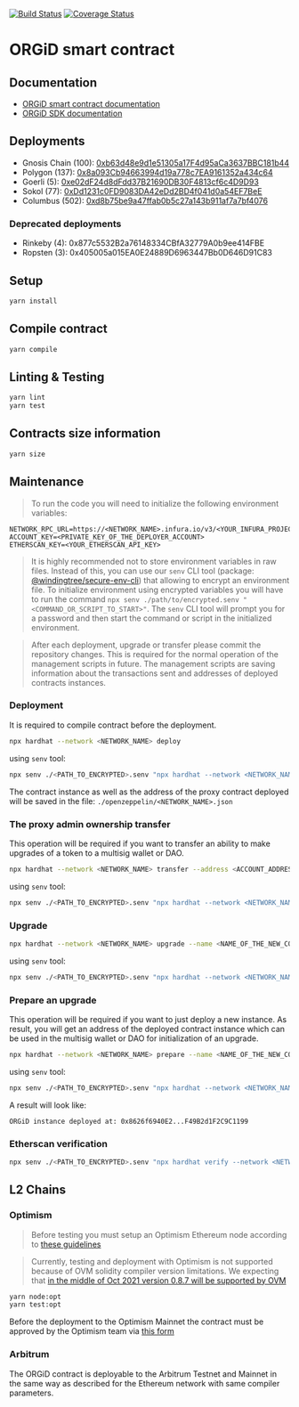 [![Build Status](https://travis-ci.org/windingtree/org.id.svg?branch=master)](https://travis-ci.org/windingtree/org.id)
[![Coverage Status](https://coveralls.io/repos/github/windingtree/org.id/badge.svg?branch=orgid-nft)](https://coveralls.io/github/windingtree/org.id?branch=orgid-nft&v=3.0)

# ORGiD smart contract

## Documentation

- [ORGiD smart contract documentation](docs/index.md)
- [ORGiD SDK documentation](https://windingtree.github.io/org.id-sdk/)

## Deployments

- Gnosis Chain (100): [0xb63d48e9d1e51305a17F4d95aCa3637BBC181b44](https://blockscout.com/xdai/mainnet/address/0xb63d48e9d1e51305a17F4d95aCa3637BBC181b44/read-proxy#address-tabs)
- Polygon (137): [0x8a093Cb94663994d19a778c7EA9161352a434c64](https://polygonscan.com/address/0x8a093Cb94663994d19a778c7EA9161352a434c64#readProxyContract)
- Goerli (5): [0xe02dF24d8dFdd37B21690DB30F4813cf6c4D9D93](https://goerli.etherscan.io/address/0xe02dF24d8dFdd37B21690DB30F4813cf6c4D9D93#readProxyContract)
- Sokol (77): [0xDd1231c0FD9083DA42eDd2BD4f041d0a54EF7BeE](https://blockscout.com/poa/sokol/address/0xDd1231c0FD9083DA42eDd2BD4f041d0a54EF7BeE/read-proxy#address-tabs)
- Columbus (502): [0xd8b75be9a47ffab0b5c27a143b911af7a7bf4076](https://explorer.camino.foundation/c-chain/address/0xd8b75be9a47ffab0b5c27a143b911af7a7bf4076)


### Deprecated deployments

- Rinkeby (4): 0x877c5532B2a76148334CBfA32779A0b9ee414FBE
- Ropsten (3): 0x405005a015EA0E24889D6963447Bb0D646D91C83

## Setup

```bash
yarn install
```

## Compile contract

```bash
yarn compile
```

## Linting & Testing

```bash
yarn lint
yarn test
```

## Contracts size information

```bash
yarn size
```

## Maintenance

> To run the code you will need to initialize the following environment variables:

```
NETWORK_RPC_URL=https://<NETWORK_NAME>.infura.io/v3/<YOUR_INFURA_PROJECT_ID>
ACCOUNT_KEY=<PRIVATE_KEY_OF_THE_DEPLOYER_ACCOUNT>
ETHERSCAN_KEY=<YOUR_ETHERSCAN_API_KEY>
```

> It is highly recommended not to store environment variables in raw files. Instead of this, you can use our `senv` CLI tool (package: [@windingtree/secure-env-cli](https://github.com/windingtree/secure-env-cli)) that allowing to encrypt an environment file. To initialize environment using encrypted variables you will have to run the command `npx senv ./path/to/encrypted.senv "<COMMAND_OR_SCRIPT_TO_START>"`. The `senv` CLI tool will prompt you for a password and then start the command or script in the initialized environment.

> After each deployment, upgrade or transfer please commit the repository changes. This is required for the normal operation of the management scripts in future. The management scripts are saving information about the transactions sent and addresses of deployed contracts instances.

### Deployment

It is required to compile contract before the deployment.

```bash
npx hardhat --network <NETWORK_NAME> deploy
```

using `senv` tool:

```bash
npx senv ./<PATH_TO_ENCRYPTED>.senv "npx hardhat --network <NETWORK_NAME> deploy"
```

The contract instance as well as the address of the proxy contract deployed will be saved in the file:
`./openzeppelin/<NETWORK_NAME>.json`

### The proxy admin ownership transfer

This operation will be required if you want to transfer an ability to make upgrades of a token to a multisig wallet or DAO.

```bash
npx hardhat --network <NETWORK_NAME> transfer --address <ACCOUNT_ADDRESS>
```

using `senv` tool:

```bash
npx senv ./<PATH_TO_ENCRYPTED>.senv "npx hardhat --network <NETWORK_NAME> transfer --address <ACCOUNT_ADDRESS>"
```

### Upgrade

```bash
npx hardhat --network <NETWORK_NAME> upgrade --name <NAME_OF_THE_NEW_CONTRACT> --proxy <PROXY_ADDRESS_TO_UPGRADE>
```

using `senv` tool:

```bash
npx senv ./<PATH_TO_ENCRYPTED>.senv "npx hardhat --network <NETWORK_NAME> upgrade --name <NAME_OF_THE_NEW_CONTRACT> --proxy <PROXY_ADDRESS_TO_UPGRADE>"
```

### Prepare an upgrade

This operation will be required if you want to just deploy a new instance. As result, you will get an address of the deployed contract instance which can be used in the multisig wallet or DAO for initialization of an upgrade.

```bash
npx hardhat --network <NETWORK_NAME> prepare --name <NAME_OF_THE_NEW_CONTRACT> --proxy <PROXY_ADDRESS_TO_UPGRADE>
```

using `senv` tool:

```bash
npx senv ./<PATH_TO_ENCRYPTED>.senv "npx hardhat --network <NETWORK_NAME> prepare --name <NAME_OF_THE_NEW_CONTRACT> --proxy <PROXY_ADDRESS_TO_UPGRADE>"
```

A result will look like:

```text
ORGiD instance deployed at: 0x8626f6940E2...F49B2d1F2C9C1199
```

### Etherscan verification

```bash
npx senv ./<PATH_TO_ENCRYPTED>.senv "npx hardhat verify --network <NETWORK_NAME> <CONTRACT_ADDRESS_TO_VERIFY>"
```

## L2 Chains

### Optimism

> Before testing you must setup an Optimism Ethereum node according to [these guidelines](./OPTIMISM.md)

> Currently, testing and deployment with Optimism is not supported because of OVM solidity compiler version limitations.
> We expecting that [in the middle of Oct 2021 version 0.8.7 will be supported by OVM](https://community.optimism.io/docs/developers/l2/future.html)

```bash
yarn node:opt
yarn test:opt
```

Before the deployment to the Optimism Mainnet the contract must be approved by the Optimism team via [this form](https://docs.google.com/forms/d/e/1FAIpQLSdKyXpXY1C4caWD3baQBK1dPjEboOJ9dpj9flc-ursqq8KU0w/viewform)

### Arbitrum

The ORGiD contract is deployable to the Arbitrum Testnet and Mainnet in the same way as described for the Ethereum network with same compiler parameters.

